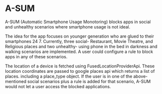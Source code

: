 # A-SUM
A-SUM (Automatic Smartphone Usage Monotoring) blocks apps in social and unhealthy scenarios where smartphone usage is not ideal.

The idea for the app focuses on younger generation who are glued to their smartphones 24 7. Currently, three social- Restaurant, Movie Theatre, and Religious places and two unhealthy- using phone in the bed in darkness and walking scenarios are implemented. A user could configure a rule to block apps in any of these scenarios. 

The location of a device is fetched using FusedLocationProviderApi. These location coordinates are passed to google places api which returns a list of places. including a place_type object. If the user is in one of the above-mentioned social scenarios plus a rule is added for that scenario, A-SUM would not let a user access the blocked applications.

